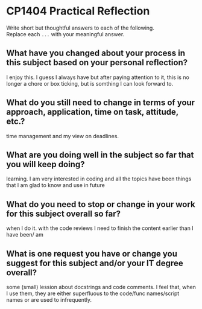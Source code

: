 # CP1404 Practical Reflection

Write short but thoughtful answers to each of the following.  
Replace each `...` with your meaningful answer.

## What have you changed about your process in this subject based on your personal reflection?

I enjoy this. I guess I always have but after paying attention to it, this is no longer a chore or box ticking, but is somthing I can look forward to.

## What do you still need to change in terms of your approach, application, time on task, attitude, etc.?

time management and my view on deadlines.

## What are you doing well in the subject so far that you will keep doing?

learning. I am very interested in coding and all the topics have been things that I am glad to know and use in future

## What do you need to stop or change in your work for this subject overall so far?

when I do it. with the code reviews I need to finish the content earlier than I have been/ am

## What is one request you have or change you suggest for this subject and/or your IT degree overall?

some (small) lession about docstrings and code comments. I feel that, when I use them, they are either superfluous to the code/func names/script names or are used to infrequently.

